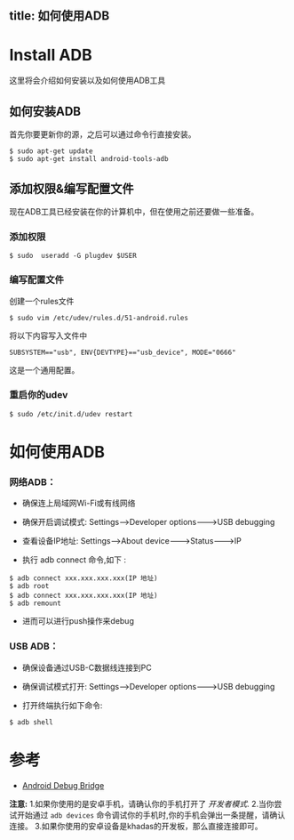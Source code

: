 title: 如何使用ADB
---

# Install ADB

这里将会介绍如何安装以及如何使用ADB工具

## 如何安装ADB

首先你要更新你的源，之后可以通过命令行直接安装。

```shell
$ sudo apt-get update
$ sudo apt-get install android-tools-adb
```

## 添加权限&编写配置文件

现在ADB工具已经安装在你的计算机中，但在使用之前还要做一些准备。

### 添加权限

```shell
$ sudo  useradd -G plugdev $USER
```

### 编写配置文件

创建一个rules文件

```shell
$ sudo vim /etc/udev/rules.d/51-android.rules
```

将以下内容写入文件中

```shell
SUBSYSTEM=="usb", ENV{DEVTYPE}=="usb_device", MODE="0666"
```

这是一个通用配置。

### 重启你的udev

```shell
$ sudo /etc/init.d/udev restart
```

# 如何使用ADB

### 网络ADB：

* 确保连上局域网Wi-Fi或有线网络

* 确保开启调试模式: Settings-->Developer options--->USB debugging

* 查看设备IP地址: Settings-->About device--->Status--->IP

* 执行 adb connect 命令,如下 :

```shell
$ adb connect xxx.xxx.xxx.xxx(IP 地址)
$ adb root
$ adb connect xxx.xxx.xxx.xxx(IP 地址)
$ adb remount
```

* 进而可以进行push操作来debug

### USB ADB：

* 确保设备通过USB-C数据线连接到PC

* 确保调试模式打开: Settings-->Developer options--->USB debugging

* 打开终端执行如下命令:

```shell
$ adb shell
```

# 参考

* [Android Debug Bridge](https://developer.android.com/studio/command-line/adb.html)


**注意:**
1.如果你使用的是安卓手机，请确认你的手机打开了 *开发者模式*.
2.当你尝试开始通过  `adb devices` 命令调试你的手机时,你的手机会弹出一条提醒，请确认连接。
3.如果你使用的安卓设备是khadas的开发板，那么直接连接即可。


